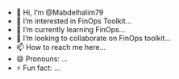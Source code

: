 - 👋 Hi, I’m @Mabdelhalim79
- 👀 I’m interested in FinOps Toolkit...
- 🌱 I’m currently learning FinOps...
- 💞️ I’m looking to collaborate on FinOps toolkit...
- 📫 How to reach me here...
- 😄 Pronouns: ...
- ⚡ Fun fact: ...

<!---
Mabdelhalim79/Mabdelhalim79 is a ✨ special ✨ repository because its `README.md` (this file) appears on your GitHub profile.
You can click the Preview link to take a look at your changes.
--->
